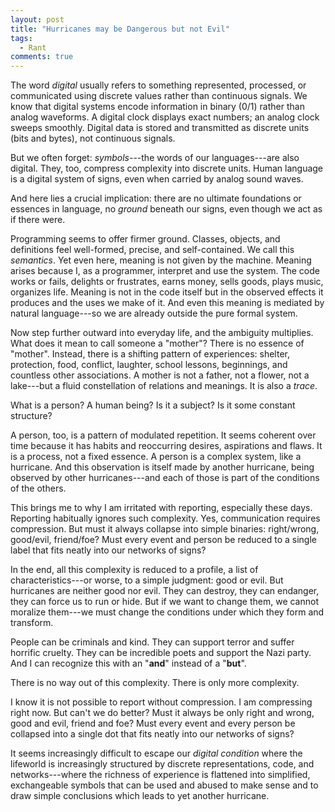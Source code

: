 ```yaml
---
layout: post
title: "Hurricanes may be Dangerous but not Evil"
tags: 
  - Rant
comments: true
---
```


The word *digital* usually refers to something represented, processed, or communicated using discrete values rather than continuous signals.
We know that digital systems encode information in binary (0/1) rather than analog waveforms. A digital clock displays exact numbers; an analog clock sweeps smoothly. Digital data is stored and transmitted as discrete units (bits and bytes), not continuous signals.

But we often forget: *symbols*---the words of our languages---are also digital. They, too, compress complexity into discrete units. Human language is a digital system of signs, even when carried by analog sound waves.

And here lies a crucial implication: there are no ultimate foundations or essences in language, no *ground* beneath our signs, even though we act as if there were.

Programming seems to offer firmer ground. Classes, objects, and definitions feel well-formed, precise, and self-contained. We call this *semantics*. Yet even here, meaning is not given by the machine. Meaning arises because I, as a programmer, interpret and use the system. The code works or fails, delights or frustrates, earns money, sells goods, plays music, organizes life. Meaning is not in the code itself but in the observed effects it produces and the uses we make of it. And even this meaning is mediated by natural language---so we are already outside the pure formal system.

Now step further outward into everyday life, and the ambiguity multiplies. What does it mean to call someone a "mother"? There is no essence of "mother". Instead, there is a shifting pattern of experiences: shelter, protection, food, conflict, laughter, school lessons, beginnings, and countless other associations. A mother is not a father, not a flower, not a lake---but a fluid constellation of relations and meanings. It is also a *trace*.

What is a person? A human being?
Is it a subject?
Is it some constant structure?

A person, too, is a pattern of modulated repetition.
It seems coherent over time because it has habits and reoccurring desires, aspirations and flaws.
It is a process, not a fixed essence.
A person is a complex system, like a hurricane. 
And this observation is itself made by another hurricane, being observed by other hurricanes---and each of those is part of the conditions of the others.

This brings me to why I am irritated with reporting, especially these days. Reporting habitually ignores such complexity. Yes, communication requires compression. But must it always collapse into simple binaries: right/wrong, good/evil, friend/foe? Must every event and person be reduced to a single label that fits neatly into our networks of signs?

In the end, all this complexity is reduced to a profile, a list of characteristics---or worse, to a simple judgment: good or evil. But hurricanes are neither good nor evil. They can destroy, they can endanger, they can force us to run or hide. But if we want to change them, we cannot moralize them---we must change the conditions under which they form and transform.

People can be criminals and kind. They can support terror and suffer horrific cruelty. They can be incredible poets and support the Nazi party. And I can recognize this with an "**and**" instead of a "**but**".

There is no way out of this complexity. There is only more complexity.

I know it is not possible to report without compression. I am compressing right now. But can't we do better? Must it always be only right and wrong, good and evil, friend and foe? Must every event and every person be collapsed into a single dot that fits neatly into our networks of signs?

It seems increasingly difficult to escape our *digital condition* where the lifeworld is increasingly structured by discrete representations, code, and networks---where the richness of experience is flattened into simplified, exchangeable symbols that can be used and abused to make sense and to draw simple conclusions which leads to yet another hurricane.